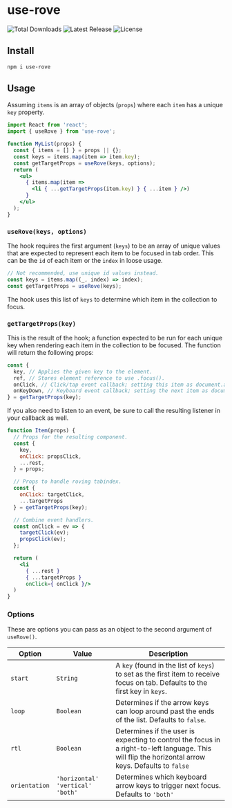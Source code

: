 # use-rove

<div>
  <img src="https://img.shields.io/npm/dt/use-rove.svg" alt="Total Downloads">
  <img src="https://img.shields.io/npm/v/use-rove.svg" alt="Latest Release">
  <img src="https://img.shields.io/npm/l/use-rove.svg" alt="License">
</div>

## Install

```sh
npm i use-rove
```

## Usage

Assuming `items` is an array of objects (`props`) where each `item` has a unique `key` property.

```jsx
import React from 'react';
import { useRove } from 'use-rove';

function MyList(props) {
  const { items = [] } = props || {};
  const keys = items.map(item => item.key);
  const getTargetProps = useRove(keys, options);
  return (
    <ul>
      { items.map(item =>
        <li { ...getTargetProps(item.key) } { ...item } />)
      }
    </ul>
  );
}
```

### `useRove(keys, options)`

The hook requires the first argument (`keys`) to be an array of unique values that are expected to represent each item to be focused in tab order. This can be the `id` of each item or the `index` in loose usage.

```js
// Not recommended, use unique id values instead.
const keys = items.map((_, index) => index);
const getTargetProps = useRove(keys);
```

The hook uses this list of `keys` to determine which item in the collection to focus.

### `getTargetProps(key)`

This is the result of the hook; a function expected to be run for each unique key when rendering each item in the collection to be focused. The function will return the following props:

```js
const {
  key, // Applies the given key to the element.
  ref, // Stores element reference to use .focus().
  onClick, // Click/tap event callback; setting this item as document.activeElement.
  onKeyDown, // Keyboard event callback; setting the next item as document.activeElement.
} = getTargetProps(key);
```

If you also need to listen to an event, be sure to call the resulting listener in your callback as well.

```jsx
function Item(props) {
  // Props for the resulting component.
  const {
    key,
    onClick: propsClick,
    ...rest,
  } = props;

  // Props to handle roving tabindex.
  const { 
    onClick: targetClick,
    ...targetProps
  } = getTargetProps(key);

  // Combine event handlers.
  const onClick = ev => {
    targetClick(ev);
    propsClick(ev);
  };

  return (
    <li
      { ...rest }
      { ...targetProps }
      onClick={ onClick }/>
  )
}
```

### Options

These are options you can pass as an object to the second argument of `useRove()`.

| Option | Value | Description |
| ------ | ----- | ----------- |
| `start` | `String` | A `key` (found in the list of `keys`) to set as the first item to receive focus on tab. Defaults to the first key in `keys`. |
| `loop` | `Boolean` | Determines if the arrow keys can loop around past the ends of the list. Defaults to `false`. |
| `rtl` | `Boolean` | Determines if the user is expecting to control the focus in a right-to-left language. This will flip the horizontal arrow keys. Defaults to `false` |.
| `orientation` | `'horizontal'` `'vertical'` `'both'` | Determines which keyboard arrow keys to trigger next focus. Defaults to `'both'` |